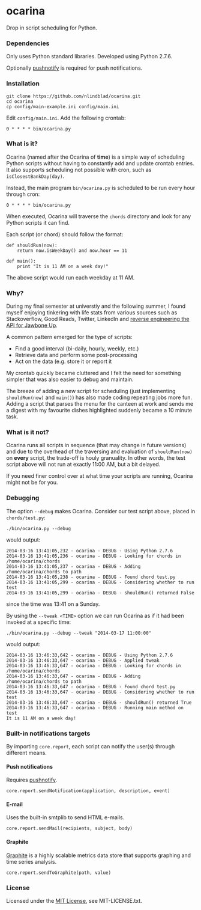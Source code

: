 ocarina
=====

Drop in script scheduling for Python.

### Dependencies

Only uses Python standard libraries. Developed using Python 2.7.6.

Optionally [pushnotify](https://pypi.python.org/pypi/pushnotify/0.5.1) is required for push notifications.

### Installation

    git clone https://github.com/nlindblad/ocarina.git
    cd ocarina
    cp config/main-example.ini config/main.ini

Edit ```config/main.ini```. Add the following crontab:

    0 * * * * bin/ocarina.py

### What is it?

Ocarina (named after the Ocarina of **time**) is a simple way of scheduling Python scripts without having to constantly add and update crontab entries. It also supports scheduling not possible with cron, such as ```isClosestBankDay(day)```.

Instead, the main program ```bin/ocarina.py``` is scheduled to be run every hour through cron:

    0 * * * * bin/ocarina.py

When executed, Ocarina will traverse the ```chords``` directory and look for any Python scripts it can find.

Each script (or chord) should follow the format:

    def shouldRun(now):
        return now.isWeekDay() and now.hour == 11

    def main():
        print "It is 11 AM on a week day!"

The above script would run each weekday at 11 AM.

### Why?

During my final semester at universtiy and the following summer, I found myself enjoying tinkering with life stats from various sources such as Stackoverflow, Good Reads, Twitter, LinkedIn and [reverse engineering the API for Jawbone Up](https://niklaslindblad.se/2013/07/jawbone-up-api-updates/).

A common pattern emerged for the type of scripts:

 * Find a good interval (bi-daily, hourly, weekly, etc.)
 * Retrieve data and perform some post-processing
 * Act on the data (e.g. store it or report it

My crontab quickly became cluttered and I felt the need for something simpler that was also easier to debug and maintain.

The breeze of adding a new script for scheduling (just implementing ```shouldRun(now)``` and ```main()```) has also made coding repeating jobs more fun. Adding a script that parses the menu for the canteen at work and sends me a digest with my favourite dishes highlighted suddenly became a 10 minute task.

### What is it not?

Ocarina runs all scripts in sequence (that may change in future versions) and due to the overhead of the traversing and evaluation of ```shouldRun(now)``` on **every** script, the trade-off is houly granuality. In other words, the test script above will not run at exactly 11:00 AM, but a bit delayed.

If you need finer control over at what time your scripts are running, Ocarina might not be for you.

### Debugging

The option ```--debug``` makes Ocarina. Consider our test script above, placed in ```chords/test.py```:

    ./bin/ocarina.py --debug

would output:

    2014-03-16 13:41:05,232 - ocarina - DEBUG - Using Python 2.7.6
    2014-03-16 13:41:05,236 - ocarina - DEBUG - Looking for chords in /home/ocarina/chords
    2014-03-16 13:41:05,237 - ocarina - DEBUG - Adding /home/ocarina/chords to path
    2014-03-16 13:41:05,238 - ocarina - DEBUG - Found chord test.py
    2014-03-16 13:41:05,299 - ocarina - DEBUG - Considering whether to run test
    2014-03-16 13:41:05,299 - ocarina - DEBUG - shouldRun() returned False

since the time was 13:41 on a Sunday.

By using the ```--tweak <TIME>``` option we can run Ocarina as if it had been invoked at a specific time:

    ./bin/ocarina.py --debug --tweak "2014-03-17 11:00:00"

would output:

    2014-03-16 13:46:33,642 - ocarina - DEBUG - Using Python 2.7.6
    2014-03-16 13:46:33,647 - ocarina - DEBUG - Applied tweak
    2014-03-16 13:46:33,647 - ocarina - DEBUG - Looking for chords in /home/ocarina/chords
    2014-03-16 13:46:33,647 - ocarina - DEBUG - Adding /home/ocarina/chords to path
    2014-03-16 13:46:33,647 - ocarina - DEBUG - Found chord test.py
    2014-03-16 13:46:33,647 - ocarina - DEBUG - Considering whether to run test
    2014-03-16 13:46:33,647 - ocarina - DEBUG - shouldRun() returned True
    2014-03-16 13:46:33,647 - ocarina - DEBUG - Running main method on test
    It is 11 AM on a week day!

### Built-in notifications targets

By importing ```core.report```, each script can notify the user(s) through different means.

#### Push notifications
Requires [pushnotify](https://pypi.python.org/pypi/pushnotify/0.5.1).

    core.report.sendNotification(application, description, event)

#### E-mail
Uses the built-in smtplib to send HTML e-mails.

    core.report.sendMail(recipients, subject, body)

#### Graphite
[Graphite](http://graphite.wikidot.com/) is a highly scalable metrics data store that supports graphing and time series analysis.

    core.report.sendToGraphite(path, value)

### License

Licensed under the [MIT License](http://opensource.org/licenses/MIT), see MIT-LICENSE.txt.
